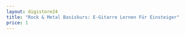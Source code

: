 ```yaml
---
layout: digistore24
title: "Rock & Metal Basiskurs: E-Gitarre Lernen Für Einsteiger"
price: 1
---
```


